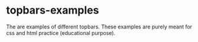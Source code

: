 # topbars-examples
The are examples of different topbars. These examples are purely meant for css and html practice (educational purpose).
